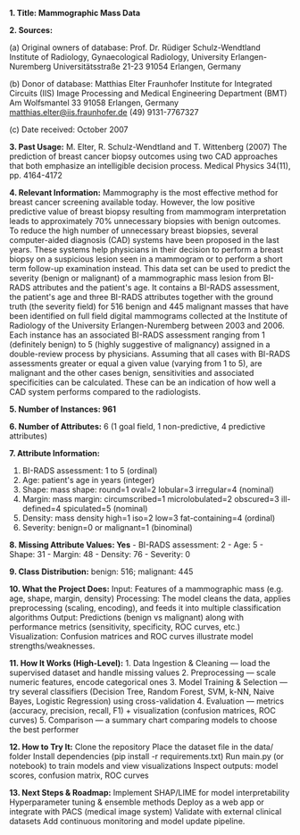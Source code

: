 **1. Title: Mammographic Mass Data**

**2. Sources:**

   (a) Original owners of database:
        Prof. Dr. Rüdiger Schulz-Wendtland
        Institute of Radiology, Gynaecological Radiology, University Erlangen-Nuremberg
        Universitätsstraße 21-23
        91054 Erlangen, Germany
        
   (b) Donor of database:
        Matthias Elter
        Fraunhofer Institute for Integrated Circuits (IIS)
        Image Processing and Medical Engineering Department (BMT) 
        Am Wolfsmantel 33
        91058 Erlangen, Germany
        matthias.elter@iis.fraunhofer.de
        (49) 9131-7767327 
        
   (c) Date received: October 2007
 
**3. Past Usage:**
    M. Elter, R. Schulz-Wendtland and T. Wittenberg (2007)
    The prediction of breast cancer biopsy outcomes using two CAD approaches that both emphasize an intelligible decision process.
    Medical Physics 34(11), pp. 4164-4172

**4. Relevant Information:**
    Mammography is the most effective method for breast cancer screening
    available today. However, the low positive predictive value of breast
    biopsy resulting from mammogram interpretation leads to approximately
    70% unnecessary biopsies with benign outcomes. To reduce the high
    number of unnecessary breast biopsies, several computer-aided diagnosis
    (CAD) systems have been proposed in the last years. These systems
    help physicians in their decision to perform a breast biopsy on a suspicious
    lesion seen in a mammogram or to perform a short term follow-up
    examination instead.
    This data set can be used to predict the severity (benign or malignant)
    of a mammographic mass lesion from BI-RADS attributes and the patient's age.
    It contains a BI-RADS assessment, the patient's age and three BI-RADS attributes
    together with the ground truth (the severity field) for 516 benign and
    445 malignant masses that have been identified on full field digital mammograms
    collected at the Institute of Radiology of the
    University Erlangen-Nuremberg between 2003 and 2006.
    Each instance has an associated BI-RADS assessment ranging from 1 (definitely benign)
    to 5 (highly suggestive of malignancy) assigned in a double-review process by
    physicians. Assuming that all cases with BI-RADS assessments greater or equal
    a given value (varying from 1 to 5), are malignant and the other cases benign,
    sensitivities and associated specificities can be calculated. These can be an
    indication of how well a CAD system performs compared to the radiologists.

**5. Number of Instances: 961**

**6. Number of Attributes:**
   6 (1 goal field, 1 non-predictive, 4 predictive attributes)

**7. Attribute Information:**
   1. BI-RADS assessment: 1 to 5 (ordinal)  
   2. Age: patient's age in years (integer)
   3. Shape: mass shape: round=1 oval=2 lobular=3 irregular=4 (nominal)
   4. Margin: mass margin: circumscribed=1 microlobulated=2 obscured=3 ill-defined=4 spiculated=5 (nominal)
   5. Density: mass density high=1 iso=2 low=3 fat-containing=4 (ordinal)
   6. Severity: benign=0 or malignant=1 (binominal)

**8. Missing Attribute Values: Yes**
    - BI-RADS assessment:    2
    - Age:                   5
    - Shape:                31
    - Margin:               48
    - Density:              76
    - Severity:              0

**9. Class Distribution:**
    benign: 516; malignant: 445

**10. What the Project Does:**
    Input: Features of a mammographic mass (e.g. age, shape, margin, density)
    Processing: The model cleans the data, applies preprocessing (scaling, encoding), and feeds it into multiple classification algorithms
    Output: Predictions (benign vs malignant) along with performance metrics (sensitivity, specificity, ROC curves, etc.)
    Visualization: Confusion matrices and ROC curves illustrate model strengths/weaknesses.

**11. How It Works (High-Level):**
    1. Data Ingestion & Cleaning — load the supervised dataset and handle missing values
    2. Preprocessing — scale numeric features, encode categorical ones
    3. Model Training & Selection — try several classifiers (Decision Tree, Random Forest, SVM, k-NN, Naive Bayes, Logistic Regression) using cross-validation
    4. Evaluation — metrics (accuracy, precision, recall, F1) + visualization (confusion matrices, ROC curves)
    5. Comparison — a summary chart comparing models to choose the best performer

**12. How to Try It:**
    Clone the repository
    Place the dataset file in the data/ folder
    Install dependencies (pip install -r requirements.txt)
    Run main.py (or notebook) to train models and view visualizations
    Inspect outputs: model scores, confusion matrix, ROC curves

**13. Next Steps & Roadmap:**
    Implement SHAP/LIME for model interpretability
    Hyperparameter tuning & ensemble methods
    Deploy as a web app or integrate with PACS (medical image system)
    Validate with external clinical datasets
    Add continuous monitoring and model update pipeline.
